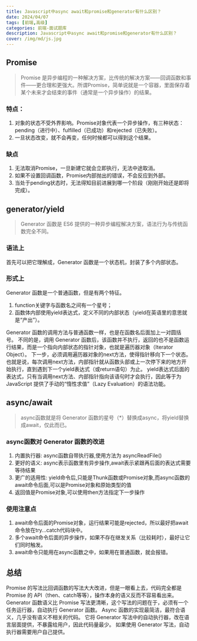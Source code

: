 ```yaml
---
title: Javascript中async await和promise和generator有什么区别？
date: 2024/04/07
tags: [前端,高级]
categories: 前端-面试题库
description: Javascript中async await和promise和generator有什么区别？
cover: /img/md/js.jpg
---
```


## Promise
>Promise 是异步编程的一种解决方案，比传统的解决方案——回调函数和事件——更合理和更强大。所谓Promise，简单说就是一个容器，里面保存着某个未来才会结束的事件（通常是一个异步操作）的结果。

### 特点：
1. 对象的状态不受外界影响。Promise对象代表一个异步操作，有三种状态：pending（进行中）、fulfilled（已成功）和rejected（已失败）。
2. 一旦状态改变，就不会再变，任何时候都可以得到这个结果。

### 缺点
1. 无法取消Promise，一旦新建它就会立即执行，无法中途取消。
2. 如果不设置回调函数，Promise内部抛出的错误，不会反应到外部。
3. 当处于pending状态时，无法得知目前进展到哪一个阶段（刚刚开始还是即将完成）。

## generator/yield
>Generator 函数是 ES6 提供的一种异步编程解决方案，语法行为与传统函数完全不同。

### 语法上
首先可以把它理解成，Generator 函数是一个状态机，封装了多个内部状态。
### 形式上
Generator 函数是一个普通函数，但是有两个特征。
1. function关键字与函数名之间有一个星号；
2. 函数体内部使用yield表达式，定义不同的内部状态（yield在英语里的意思就是“产出”）。
 
Generator 函数的调用方法与普通函数一样，也是在函数名后面加上一对圆括号。
不同的是，调用 Generator 函数后，该函数并不执行，返回的也不是函数运行结果，而是一个指向内部状态的指针对象，也就是遍历器对象（Iterator Object）。
下一步，必须调用遍历器对象的next方法，使得指针移向下一个状态。也就是说，每次调用next方法，内部指针就从函数头部或上一次停下来的地方开始执行，直到遇到下一个yield表达式（或return语句）为止。
yield表达式后面的表达式，只有当调用next方法、内部指针指向该语句时才会执行，因此等于为 JavaScript 提供了手动的“惰性求值”（Lazy Evaluation）的语法功能。


## async/await
>async函数就是将 Generator 函数的星号（*）替换成async，将yield替换成await，仅此而已。

### async函数对 Generator 函数的改进
1. 内置执行器: async函数自带执行器,使用方法为 asyncReadFile()
2. 更好的语义: async表示函数里有异步操作,await表示紧跟再后面的表达式需要等待结果
3. 更广的适用性: yield命令后,只能是Thunk函数或Promise对象,而async函数的await命令后面,可以是Promise对象和原始类型的值
4. 返回值是Promise对象,可以使用then方法指定下一步操作

### 使用注意点
1. await命令后面的Promise对象，运行结果可能是rejected，所以最好把await命令放在try...catch代码块中。
2. 多个await命令后面的异步操作，如果不存在继发关系（比较耗时），最好让它们同时触发。
3. await命令只能用在async函数之中，如果用在普通函数，就会报错。

## 总结
 Promise 的写法比回调函数的写法大大改进，但是一眼看上去，代码完全都是 Promise 的 API（then、catch等等），操作本身的语义反而不容易看出来。
 Generator 函数语义比 Promise 写法更清晰，这个写法的问题在于，必须有一个任务运行器，自动执行 Generator 函数。
 Async 函数的实现最简洁，最符合语义，几乎没有语义不相关的代码。
 它将 Generator 写法中的自动执行器，改在语言层面提供，不暴露给用户，因此代码量最少。
 如果使用 Generator 写法，自动执行器需要用户自己提供。